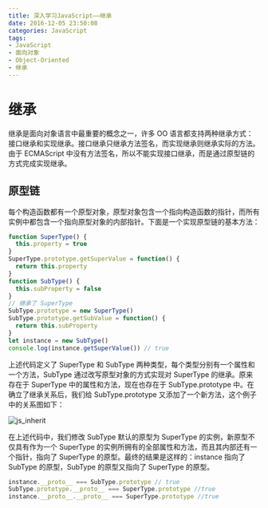 ```yaml
---
title: 深入学习JavaScript——继承
date: 2016-12-05 23:50:08
categories: JavaScript
tags:
- JavaScript
- 面向对象
- Object-Oriented
- 继承
---
```


# 继承

继承是面向对象语言中最重要的概念之一，许多 OO 语言都支持两种继承方式：接口继承和实现继承。接口继承只继承方法签名，而实现继承则继承实际的方法。由于 ECMAScript 中没有方法签名，所以不能实现接口继承，而是通过原型链的方式完成实现继承。

## 原型链

每个构造函数都有一个原型对象，原型对象包含一个指向构造函数的指针，而所有实例中都包含一个指向原型对象的内部指针。下面是一个实现原型链的基本方法：

```javascript
function SuperType() {
  this.property = true
}
SuperType.prototype.getSuperValue = function() {
  return this.property
}
function SubType() {
  this.subProperty = false
}
// 继承了 SuperType
SubType.prototype = new SuperType()
SubType.prototype.getSubValue = function() {
  return this.subProperty
}
let instance = new SubType()
console.log(instance.getSuperValue()) // true
```

上述代码定义了 SuperType 和 SubType 两种类型，每个类型分别有一个属性和一个方法，SubType 通过改写原型对象的方式实现对 SuperType 的继承。原来存在于 SuperType 中的属性和方法，现在也存在于 SubType.prototype 中。在确立了继承关系后，我们给 SubType.prototype 又添加了一个新方法，这个例子中的关系图如下：

<img src="/assets/img/js_inherit.png" alt="js_inherit">

在上述代码中，我们修改 SubType 默认的原型为 SuperType 的实例，新原型不仅具有作为一个 SuperType 的实例所拥有的全部属性和方法，而且其内部还有一个指针，指向了 SuperType 的原型。最终的结果是这样的：instance 指向了 SubType 的原型，SubType 的原型又指向了 SuperType 的原型。

```javascript
instance.__proto__ === SubType.prototype // true
SubType.prototype.__proto__ === SuperType.prototype //true
instance.__proto__.__proto__ === SuperType.prototype //true
```

